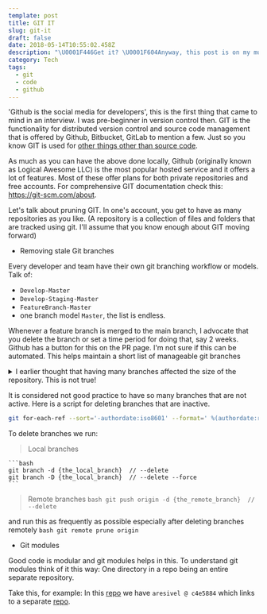 ```yaml
---
template: post
title: GIT IT
slug: git-it
draft: false
date: 2018-05-14T10:55:02.458Z
description: "\U0001F446Get it? \U0001F604Anyway, this post is on my musings with GIT. I had entitled it differently before I realised how far detached from facts the content was going to be. Take away: always consult before penning it down. Have editors to proof-read"
category: Tech
tags:
  - git
  - code
  - github
---
```

'Github is the social media for developers', this is the first thing that came to mind in an interview. I was pre-beginner in version control then. GIT is the functionality for distributed version control and source code management that is offered by Github, Bitbucket, GitLab to mention a few. Just so you know GIT is used for [other things other than source code](https://medium.com/@dis_is_patrick/git-for-non-programmers-49c85d3f647d).

As much as you can have the above done locally, Github (originally known as Logical Awesome LLC) is the most popular hosted service and it offers a lot of features. Most of these offer plans for both private repositories and free accounts. For comprehensive GIT documentation check this: https://git-scm.com/about.

Let's talk about pruning GIT.
In one's account, you get to have as many repositories as you like. (A repository is a collection of files and folders that are tracked using git. I'll assume that you know enough about GIT moving forward)

- Removing stale Git branches

Every developer and team have their own git branching workflow or models.
Talk of:
- `Develop-Master`
- `Develop-Staging-Master`
- `FeatureBranch-Master`
- one branch model `Master`, the list is endless.

Whenever a feature branch is merged to the main branch, I advocate that you delete the branch or set a time period for doing that, say 2 weeks. Github has a button for this on the PR page. I'm not sure if this can be automated. This helps maintain a short list of manageable git branches

<details>
<summary>I earlier thought that having many branches affected the size of the repository. This is not true!</summary>

My friend recently told me this when they hit the Bitbucket maximum capacity: 2GB. (Yeah, I was also baffled) The repo isn't even close to being huge when cloning. Seeing that the repo had 170 branches I was prompted to write this article to help others like him who may not be aware of this.

Turns out our deduction that multiple git branches contributing to the size of the remote repo is not true at all. Git works with hashes and diffs. It's a bit complex but this [article](https://blog.thoughtram.io/git/2014/11/18/the-anatomy-of-a-git-commit.html) goes into the nitty gritty. We suspected that it is either a Bitbucket issue or a [GLFS](https://git-lfs.github.com/) issue.

</details>

It is considered not good practice to have so many branches that are not active. Here is a script for deleting branches that are inactive.

```bash
git for-each-ref --sort='-authordate:iso8601' --format=' %(authordate:relative)%09%(refname:short)' refs/heads | grep -v "master" | grep -v "develop" | grep months | awk '{print $4} | xargs git push origin -d
```

To delete branches we run:
> Local branches

    ```bash
    git branch -d {the_local_branch}  // --delete
    git branch -D {the_local_branch}  // --delete --force
    ```

> Remote branches
    ```bash
    git push origin -d {the_remote_branch}  // --delete
    ```

and run this as frequently as possible especially after deleting branches remotely
    ```bash
    git remote prune origin
    ```

- Git modules

Good code is modular and git modules helps in this. To understand git modules think of it this way: One directory in a repo being an entire separate repository.

Take this, for example:
In this [repo](https://github.com/NdagiStanley/md_wordpress/tree/master/wp-content/themes) we have `aresivel @ c4e5884` which links to a separate [repo](https://github.com/NdagiStanley/md_wp_theme).
